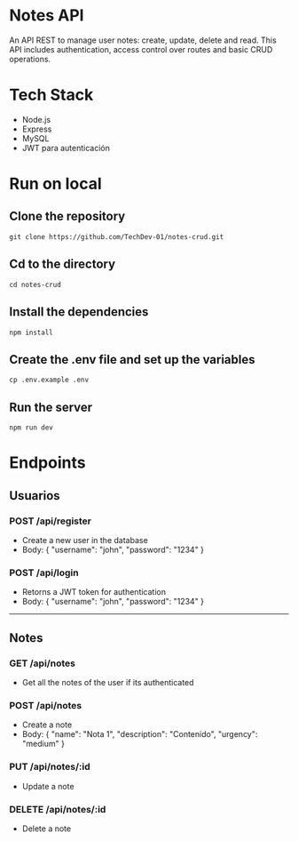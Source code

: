 # Notes API
An API REST to manage user notes: create, update, delete and read.
This API includes authentication, access control over routes and basic CRUD operations.

# Tech Stack
- Node.js
- Express
- MySQL
- JWT para autenticación

# Run on local

## Clone the repository
```
git clone https://github.com/TechDev-01/notes-crud.git
```

## Cd to the directory
```
cd notes-crud
```
## Install the dependencies
```
npm install
```
## Create the .env file and set up the variables
```
cp .env.example .env
```
## Run the server
```
npm run dev
```

# Endpoints

## Usuarios

### POST /api/register
- Create a new user in the database
- Body: { "username": "john", "password": "1234" }

### POST /api/login
- Retorns a JWT token for authentication
- Body: { "username": "john", "password": "1234" }

---

## Notes

### GET /api/notes
- Get all the notes of the user if its authenticated

### POST /api/notes
- Create a note
- Body: { "name": "Nota 1", "description": "Contenido", "urgency": "medium" }

### PUT /api/notes/:id
- Update a note

### DELETE /api/notes/:id
- Delete a note
